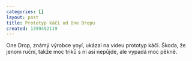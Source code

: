 ```yaml
---
categories: []
layout: post
title: Prototyp káči od One Dropu
created: 1399492119
---
```

<p>One Drop, známý výrobce yoyí, ukázal na videu prototyp káči. Škoda, že jenom ruční, takže moc triků s ní asi nepůjde, ale vypadá moc pěkně.</p>

<p>&nbsp;</p>

<p><div class="youtube-player" data-id="sfDnDa6ii7U"></div></p>
